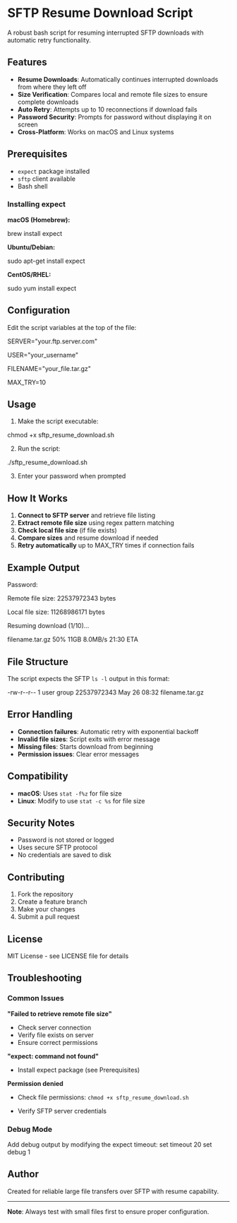 # SFTP Resume Download Script

A robust bash script for resuming interrupted SFTP downloads with automatic retry functionality.

## Features

- **Resume Downloads**: Automatically continues interrupted downloads from where they left off
- **Size Verification**: Compares local and remote file sizes to ensure complete downloads
- **Auto Retry**: Attempts up to 10 reconnections if download fails
- **Password Security**: Prompts for password without displaying it on screen
- **Cross-Platform**: Works on macOS and Linux systems

## Prerequisites

- `expect` package installed
- `sftp` client available
- Bash shell

### Installing expect

**macOS (Homebrew):**

brew install expect


**Ubuntu/Debian:**

sudo apt-get install expect


**CentOS/RHEL:**

sudo yum install expect


## Configuration

Edit the script variables at the top of the file:

SERVER="your.ftp.server.com"

USER="your_username"

FILENAME="your_file.tar.gz"

MAX_TRY=10


## Usage

1. Make the script executable:

chmod +x sftp_resume_download.sh


2. Run the script:

./sftp_resume_download.sh


3. Enter your password when prompted

## How It Works

1. **Connect to SFTP server** and retrieve file listing
2. **Extract remote file size** using regex pattern matching
3. **Check local file size** (if file exists)
4. **Compare sizes** and resume download if needed
5. **Retry automatically** up to MAX_TRY times if connection fails

## Example Output

Password:

Remote file size: 22537972343 bytes

Local file size: 11268986171 bytes

Resuming download (1/10)...

filename.tar.gz 50% 11GB 8.0MB/s 21:30 ETA


## File Structure

The script expects the SFTP `ls -l` output in this format:

-rw-r--r-- 1 user group 22537972343 May 26 08:32 filename.tar.gz


## Error Handling

- **Connection failures**: Automatic retry with exponential backoff
- **Invalid file sizes**: Script exits with error message
- **Missing files**: Starts download from beginning
- **Permission issues**: Clear error messages

## Compatibility

- **macOS**: Uses `stat -f%z` for file size
- **Linux**: Modify to use `stat -c %s` for file size

## Security Notes

- Password is not stored or logged
- Uses secure SFTP protocol
- No credentials are saved to disk

## Contributing

1. Fork the repository
2. Create a feature branch
3. Make your changes
4. Submit a pull request

## License

MIT License - see LICENSE file for details

## Troubleshooting

### Common Issues

**"Failed to retrieve remote file size"**
- Check server connection
- Verify file exists on server
- Ensure correct permissions

**"expect: command not found"**
- Install expect package (see Prerequisites)

**Permission denied**
- Check file permissions: `chmod +x sftp_resume_download.sh`

- Verify SFTP server credentials

### Debug Mode

Add debug output by modifying the expect timeout:
set timeout 20
set debug 1


## Author

Created for reliable large file transfers over SFTP with resume capability.

---

**Note**: Always test with small files first to ensure proper configuration.
